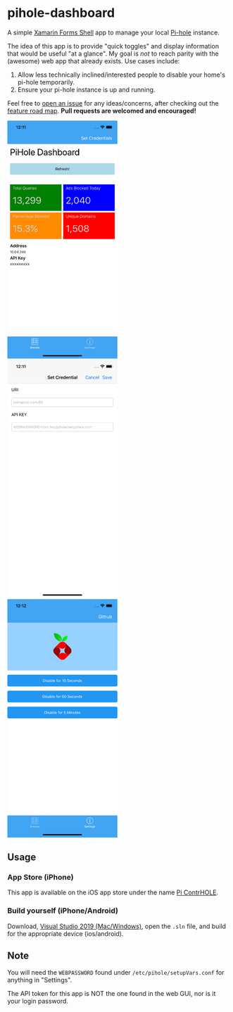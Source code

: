 # pihole-dashboard
A simple [Xamarin Forms Shell](https://docs.microsoft.com/en-us/xamarin/xamarin-forms/app-fundamentals/shell/) app to manage your local [Pi-hole](https://pi-hole.net/) instance. 

The idea of this app is to provide "quick toggles" and display information that would be useful "at a glance". My goal is *not* to reach parity with the (awesome) web app that already exists.  Use cases include:

1. Allow less technically inclined/interested people to disable your home's pi-hole temporarily.
2. Ensure your pi-hole instance is up and running.

Feel free to [open an issue](https://github.com/joshspicer/pihole-mobile-app/issues) for any ideas/concerns, after checking out the [feature road map](https://github.com/joshspicer/pihole-mobile-app/projects/1).  **Pull requests are welcomed and encouraged!**

<kbd>
  <img width=250 src="Screenshots/1.png">
</kbd>
<kbd>
  <img width=250 src="Screenshots/2.png">
</kbd>
<kbd>
  <img width=250 src="Screenshots/3.png">
</kbd>

## Usage

### App Store (iPhone)

This app is available on the iOS app store under the name [Pi ContrHOLE](https://apps.apple.com/us/app/pi-contrhole/id1507963158).  

### Build yourself (iPhone/Android)

Download, [Visual Studio 2019 (Mac/Windows)](https://visualstudio.microsoft.com/), open the `.sln` file, and build for the appropriate device (ios/android).

## Note

You will need the `WEBPASSWORD` found under `/etc/pihole/setupVars.conf` for anything in "Settings".

The API token for this app is NOT the one found in the web GUI, nor is it your login password.
